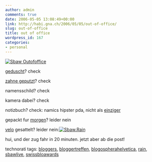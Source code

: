 ```yaml
---
author: admin
comments: true
date: 2006-05-05 13:08:49+00:00
link: http://habi.gna.ch/2006/05/05/out-of-office/
slug: out-of-office
title: out of office
wordpress_id: 167
categories:
- personal
---
```



[![Sbaw Outofoffice](http://habi.gna.ch/blog/images/sbaw_outofoffice-tm.jpg)](http://habi.gna.ch/blog/images/sbaw_outofoffice.jpg)



[geduscht](http://swissblogawards.ch/2006/05/05/ohmygod-were-goin/)? check
  
[zahne geputzt](http://swissblogawards.ch/2006/05/05/ohmygod-were-goin/)? check
  
namensschild? check
  
kamera dabei? check
  
notizbuch? check: namics hipster pda, nicht als [einziger](http://flickr.com/photos/digifreax/139829362/)
  
gepackt fur [morgen](http://schwimmen.dsv.de/Modules/Schedule/Meet.aspx?MeetID=1582006&Lang=de-DE)? leider nein
  
[velo](http://leo.freeflux.net/blog/archiv/an-den-blog-award-2.html) gesattelt? leider nein:[![Sbaw.Rain](http://habi.gna.ch/blog/images/sbaw.rain-tm.jpg)](http://habi.gna.ch/blog/images/sbaw.rain.jpg)



hui, und der zug fahr in 20 minuten. jetzt aber ab die post!





technorati tags: [bloggers](http://www.technorati.com/tag/bloggers), [bloggertreffen](http://www.technorati.com/tag/bloggertreffen), [blogospherahelvetica](http://www.technorati.com/tag/blogospherahelvetica), [rain](http://www.technorati.com/tag/rain), [sbawlive](http://www.technorati.com/tag/sbawlive), [swissbloawards](http://www.technorati.com/tag/swissbloawards)
